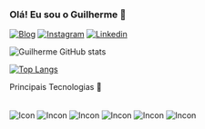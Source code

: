
### Olá! Eu sou o Guilherme 🤙


[![Blog](https://img.shields.io/website?label=MeuPortfólio&style=for-the-badge&url=https://porfifolio-nextjs.vercel.app/)](https://porfifolio-nextjs.vercel.app/)
[![Instagram](https://img.shields.io/badge/Instagram-E4405F?style=for-the-badge&logo=instagram&logoColor=white)](https://www.instagram.com/guilherme.lcs/)
[![Linkedin](https://img.shields.io/badge/LinkedIn-0077B5?style=for-the-badge&logo=linkedin&logoColor=white)](https://www.linkedin.com/in/gui-lcs/)


![Guilherme GitHub stats](https://github-readme-stats.vercel.app/api?username=GuilhermeLCK&show_icons=true&theme=dracula)

[![Top Langs](https://github-readme-stats.vercel.app/api/top-langs/?username=GuilhermeLCK&hide_progress=true)](https://github.com/GuilhermeLCK/github-readme-stats)

Principais Tecnologias 🚀
<div style="display: inline_block"> <br/>
<img align="center"  src="https://img.shields.io/badge/JavaScript-F7DF1E?style=for-the-badge&logo=javascript&logoColor=black" alt="Icon">
<img align="center" src="https://img.shields.io/badge/TypeScript-007ACC?style=for-the-badge&logo=typescript&logoColor=white" alt="Incon">
<img align="center" src="https://img.shields.io/badge/HTML5-E34F26?style=for-the-badge&logo=html5&logoColor=white" alt="Incon">
<img align="center" src="https://img.shields.io/badge/CSS3-1572B6?style=for-the-badge&logo=css3&logoColor=white" alt="Incon">
<img align="center" src="https://img.shields.io/badge/Sass-CC6699?style=for-the-badge&logo=sass&logoColor=white" alt="Incon">
<img align="center" src="https://img.shields.io/badge/React-20232A?style=for-the-badge&logo=react&logoColor=61DAFB" alt="Incon">
  <br/>
  <br/>
